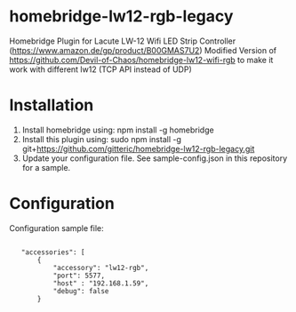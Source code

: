 # homebridge-lw12-rgb-legacy

Homebridge Plugin for Lacute LW-12 Wifi LED Strip Controller (https://www.amazon.de/gp/product/B00GMAS7U2)
Modified Version of https://github.com/Devil-of-Chaos/homebridge-lw12-wifi-rgb to make it work with different lw12 (TCP API instead of UDP)

# Installation

1. Install homebridge using: npm install -g homebridge
2. Install this plugin using: sudo npm install -g git+https://github.com/gitteric/homebridge-lw12-rgb-legacy.git
3. Update your configuration file. See sample-config.json in this repository for a sample. 

# Configuration

Configuration sample file:

 ```

	"accessories": [
		{
		    "accessory": "lw12-rgb",
		    "port": 5577,
		    "host" : "192.168.1.59",
		    "debug": false
		}

```
